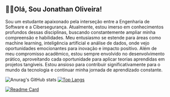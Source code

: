 ## 👋🏽Olá, Sou Jonathan Oliveira!

Sou um estudante apaixonado pela interseção entre a Engenharia de Software e a Cibersegurança. Atualmente, estou imerso em conhecimentos profundos dessas disciplinas, buscando constantemente ampliar minha compreensão e habilidades. Meu entusiasmo se estende para áreas como machine learning, inteligência artificial e análise de dados, onde vejo oportunidades emocionantes para inovação e impacto positivo. Além de meu compromisso acadêmico, estou sempre envolvido no desenvolvimento prático, aproveitando cada oportunidade para aplicar teorias aprendidas em projetos tangíveis. Estou ansioso para contribuir significativamente para o mundo da tecnologia e continuar minha jornada de aprendizado constante.

![Anurag's GitHub stats](https://github-readme-stats.vercel.app/api?username=Jonathan-Olliveira&show_icons=true&theme=dark) [![Top Langs](https://github-readme-stats.vercel.app/api/top-langs/?username=Jonathan-Olliveira&layout=compact&theme=dark)](https://github.com/anuraghazra/github-readme-stats)

[![Readme Card](https://github-readme-stats.vercel.app/api/pin/?username=Jonathan-Olliveira&repo=QuickNotes&theme=dark)](https://github.com/anuraghazra/github-readme-stats)



